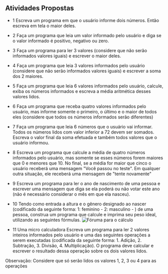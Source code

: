 ## Atividades Propostas

- 1 Escreva um programa em que o usuário informe dois números. Então escreva em tela o maior deles.
  
- 2 Faça um programa que leia um valor informado pelo usuário e diga se o valor informado é positivo, negativo ou zero.
  
- 3 Faça um programa para ler 3 valores (considere que não serão informados valores iguais) e escrever o maior deles.
  
- 4 Faça um programa que leia 3 valores informados pelo usuário (considere que não serão informados valores iguais) e escrever a soma dos 2 maiores.
  
- 5  Faça um programa que leia 6 valores informados pelo usuário, calcule, exiba os números informados e escreva a média aritmética desses valores lidos.
  
- 6 Faça um programa que receba quatro valores informados pelo usuário, mas informe somente o primeiro, o último e o maior de todos eles (considere que todos os números informados serão diferentes)
  
- 7 Faça um programa que leia 6 números que o usuário vai informar. Todos os números lidos com valor inferior a 72 devem ser somados. Escreva o valor final da soma efetuada e também todos valores que o usuário informou.
    
- 8 Escreva um programa que calcule a média de quatro números informados pelo usuário, mas somente se esses números forem maiores que 0 e menores que 10. No final, se a média for maior que cinco o usuário receberá uma mensagem "Você passou no teste". Em qualquer outra situação, ele receberá uma mensagem de "tente novamente"
  
- 9 Escreva um programa para ler o ano de nascimento de uma pessoa e escrever uma mensagem que diga se ela poderá ou não votar este ano (não é necessário considerar o mês em que ela nasceu).
  
- 10 Tendo como entrada a altura e o gênero designado ao nascer (codificado da seguinte forma: 1: feminino - 2: masculino - ) de uma pessoa, construa um programa que calcule e imprima seu peso ideal, utilizando as seguintes fórmulas.
![Fóruma para o cálculo](https://lh6.googleusercontent.com/SrrcOr8GbBVcwRtlYa61Tah4gFKqn49ptjQ_QVntTRBnZdPLOZfuQ0Sl_OqgycWg4mxtjLULTZT0Lse6d7dUIF4KPvY0jQCaB55Kj6auWxnY9xGd9ei2WHJaWaW-OlEgTA=w320)


- 11 Uma micro calculadora
Escreva um programa para ler 2 valores inteiros informados pelo usuário e uma das seguintes operações a serem executadas (codificada da seguinte forma: 1. Adição, 2. Subtração, 3. Divisão, 4. Multiplicação).
O programa deve calcular e escrever o resultado dessa operação sobre os dois valores lidos. 

Observação: Considere que só serão lidos os valores 1, 2, 3 ou 4 para as operações
